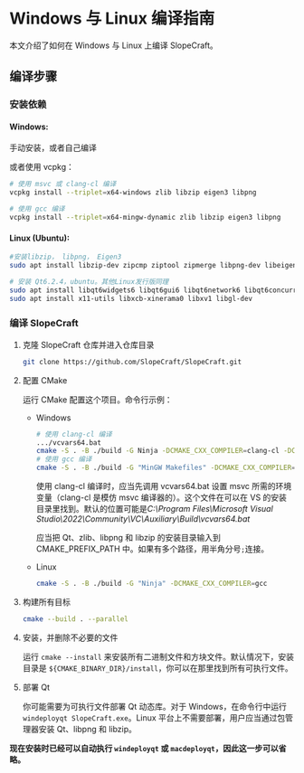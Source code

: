 # Windows 与 Linux 编译指南

本文介绍了如何在 Windows 与 Linux 上编译 SlopeCraft。

## 编译步骤

### 安装依赖

#### Windows:

手动安装，或者自己编译

或者使用 vcpkg：
```bash
# 使用 msvc 或 clang-cl 编译
vcpkg install --triplet=x64-windows zlib libzip eigen3 libpng

# 使用 gcc 编译
vcpkg install --triplet=x64-mingw-dynamic zlib libzip eigen3 libpng
```

#### Linux (Ubuntu):
```bash
#安装libzip， libpng， Eigen3
sudo apt install libzip-dev zipcmp ziptool zipmerge libpng-dev libeigen3-dev

# 安装 Qt6.2.4，ubuntu。其他Linux发行版同理
sudo apt install libqt6widgets6 libqt6gui6 libqt6network6 libqt6concurrent6 qt6-base-dev qt6-tools-dev-tools qt6-tools-dev qt6-l10n-tools
sudo apt install x11-utils libxcb-xinerama0 libxv1 libgl-dev
```

### 编译 SlopeCraft

1. 克隆 SlopeCraft 仓库并进入仓库目录

      ```bash
      git clone https://github.com/SlopeCraft/SlopeCraft.git
      ```

2. 配置 CMake

      运行 CMake 配置这个项目。命令行示例：

      - Windows
         ```bash
         # 使用 clang-cl 编译
         .../vcvars64.bat
         cmake -S . -B ./build -G Ninja -DCMAKE_CXX_COMPILER=clang-cl -DCMAKE_PREFIX_PATH=...
         # 使用 gcc 编译
         cmake -S . -B ./build -G "MinGW Makefiles" -DCMAKE_CXX_COMPILER=gcc -DCMAKE_PREFIX_PATH=...
         ```
         使用 clang-cl 编译时，应当先调用 vcvars64.bat 设置 msvc 所需的环境变量（clang-cl 是模仿 msvc 编译器的）。这个文件在可以在 VS 的安装目录里找到。默认的位置可能是*C:\Program Files\Microsoft Visual Studio\2022\Community\VC\Auxiliary\Build\vcvars64.bat*

         应当把 Qt、zlib、libpng 和 libzip 的安装目录输入到 CMAKE_PREFIX_PATH 中。如果有多个路径，用半角分号`;`连接。

      - Linux
         ```bash
         cmake -S . -B ./build -G "Ninja" -DCMAKE_CXX_COMPILER=gcc
         ```

3. 构建所有目标

      ```bash
      cmake --build . --parallel
      ```

4. 安装，并删除不必要的文件

      运行 `cmake --install` 来安装所有二进制文件和方块文件。默认情况下，安装目录是 `${CMAKE_BINARY_DIR}/install`，你可以在那里找到所有可执行文件。

5. 部署 Qt

      你可能需要为可执行文件部署 Qt 动态库。对于 Windows，在命令行中运行 `windeployqt SlopeCraft.exe`。Linux 平台上不需要部署，用户应当通过包管理器安装 Qt、libpng 和 libzip。

**现在安装时已经可以自动执行 `windeployqt` 或 `macdeployqt`，因此这一步可以省略。**